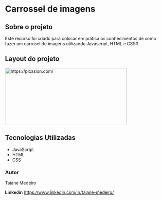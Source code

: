<h1> Carrossel de imagens </h1>
  
<h2> Sobre o projeto </h2>
  
<p> Este recurso foi criado para colocar em prática os conhecimentos de como fazer um carrosel de imagens utilizando Javascript, HTML e CSS3. <p>
  
 
<h2> Layout do projeto </h2> 


<a href="https://picasion.com/"><img src="https://i.picasion.com/pic92/2247dafd830e6b7855443aca966a1993.gif" width="400" height="188" border="0" alt="https://picasion.com/" /></a><br/>


<h2> Tecnologias Utilizadas </h2>

<ul>
  <li> JavaScript </li>
  <li> HTML </li>
  <li> CSS </li>
</ul>  


<h3> Autor </h3>

Taiane Medeiro

<strong> Linkedin</strong>
https://www.linkedin.com/in/taiane-medeiro/
